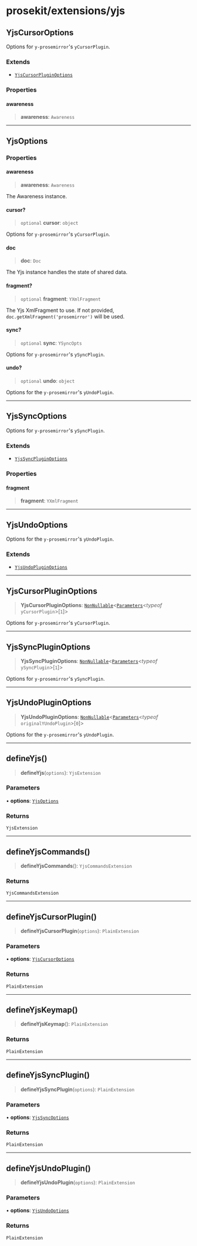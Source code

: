 # prosekit/extensions/yjs

<a id="YjsCursorOptions" name="YjsCursorOptions"></a>

## YjsCursorOptions

Options for `y-prosemirror`'s `yCursorPlugin`.

### Extends

- [`YjsCursorPluginOptions`](yjs.md#YjsCursorPluginOptions)

### Properties

<a id="awareness" name="awareness"></a>

#### awareness

> **awareness**: `Awareness`

***

<a id="YjsOptions" name="YjsOptions"></a>

## YjsOptions

### Properties

<a id="awareness-1" name="awareness-1"></a>

#### awareness

> **awareness**: `Awareness`

The Awareness instance.

<a id="cursor" name="cursor"></a>

#### cursor?

> `optional` **cursor**: `object`

Options for `y-prosemirror`'s `yCursorPlugin`.

<a id="doc" name="doc"></a>

#### doc

> **doc**: `Doc`

The Yjs instance handles the state of shared data.

<a id="fragment" name="fragment"></a>

#### fragment?

> `optional` **fragment**: `YXmlFragment`

The Yjs XmlFragment to use. If not provided,
`doc.getXmlFragment('prosemirror')` will be used.

<a id="sync" name="sync"></a>

#### sync?

> `optional` **sync**: `YSyncOpts`

Options for `y-prosemirror`'s `ySyncPlugin`.

<a id="undo" name="undo"></a>

#### undo?

> `optional` **undo**: `object`

Options for the `y-prosemirror`'s `yUndoPlugin`.

***

<a id="YjsSyncOptions" name="YjsSyncOptions"></a>

## YjsSyncOptions

Options for `y-prosemirror`'s `ySyncPlugin`.

### Extends

- [`YjsSyncPluginOptions`](yjs.md#YjsSyncPluginOptions)

### Properties

<a id="fragment-1" name="fragment-1"></a>

#### fragment

> **fragment**: `YXmlFragment`

***

<a id="YjsUndoOptions" name="YjsUndoOptions"></a>

## YjsUndoOptions

Options for the `y-prosemirror`'s `yUndoPlugin`.

### Extends

- [`YjsUndoPluginOptions`](yjs.md#YjsUndoPluginOptions)

***

<a id="YjsCursorPluginOptions" name="YjsCursorPluginOptions"></a>

## YjsCursorPluginOptions

> **YjsCursorPluginOptions**: [`NonNullable`](https://www.typescriptlang.org/docs/handbook/utility-types.html#nonnullabletype)\<[`Parameters`](https://www.typescriptlang.org/docs/handbook/utility-types.html#parameterstype)\<*typeof* `yCursorPlugin`\>\[`1`\]\>

Options for `y-prosemirror`'s `yCursorPlugin`.

***

<a id="YjsSyncPluginOptions" name="YjsSyncPluginOptions"></a>

## YjsSyncPluginOptions

> **YjsSyncPluginOptions**: [`NonNullable`](https://www.typescriptlang.org/docs/handbook/utility-types.html#nonnullabletype)\<[`Parameters`](https://www.typescriptlang.org/docs/handbook/utility-types.html#parameterstype)\<*typeof* `ySyncPlugin`\>\[`1`\]\>

Options for `y-prosemirror`'s `ySyncPlugin`.

***

<a id="YjsUndoPluginOptions" name="YjsUndoPluginOptions"></a>

## YjsUndoPluginOptions

> **YjsUndoPluginOptions**: [`NonNullable`](https://www.typescriptlang.org/docs/handbook/utility-types.html#nonnullabletype)\<[`Parameters`](https://www.typescriptlang.org/docs/handbook/utility-types.html#parameterstype)\<*typeof* `originalYUndoPlugin`\>\[`0`\]\>

Options for the `y-prosemirror`'s `yUndoPlugin`.

***

<a id="defineYjs" name="defineYjs"></a>

## defineYjs()

> **defineYjs**(`options`): `YjsExtension`

### Parameters

• **options**: [`YjsOptions`](yjs.md#YjsOptions)

### Returns

`YjsExtension`

***

<a id="defineYjsCommands" name="defineYjsCommands"></a>

## defineYjsCommands()

> **defineYjsCommands**(): `YjsCommandsExtension`

### Returns

`YjsCommandsExtension`

***

<a id="defineYjsCursorPlugin" name="defineYjsCursorPlugin"></a>

## defineYjsCursorPlugin()

> **defineYjsCursorPlugin**(`options`): `PlainExtension`

### Parameters

• **options**: [`YjsCursorOptions`](yjs.md#YjsCursorOptions)

### Returns

`PlainExtension`

***

<a id="defineYjsKeymap" name="defineYjsKeymap"></a>

## defineYjsKeymap()

> **defineYjsKeymap**(): `PlainExtension`

### Returns

`PlainExtension`

***

<a id="defineYjsSyncPlugin" name="defineYjsSyncPlugin"></a>

## defineYjsSyncPlugin()

> **defineYjsSyncPlugin**(`options`): `PlainExtension`

### Parameters

• **options**: [`YjsSyncOptions`](yjs.md#YjsSyncOptions)

### Returns

`PlainExtension`

***

<a id="defineYjsUndoPlugin" name="defineYjsUndoPlugin"></a>

## defineYjsUndoPlugin()

> **defineYjsUndoPlugin**(`options`): `PlainExtension`

### Parameters

• **options**: [`YjsUndoOptions`](yjs.md#YjsUndoOptions)

### Returns

`PlainExtension`
